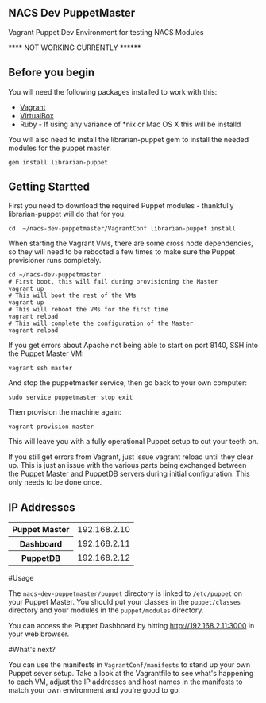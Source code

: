 ## NACS Dev PuppetMaster

Vagrant Puppet Dev Environment for testing NACS Modules

**** NOT WORKING CURRENTLY ******


## Before you begin

You will need the following packages installed to work with this:

* [Vagrant](http://vagrantup.com)
* [VirtualBox](http://www.virtualbox.org)
* Ruby - If using any variance of *nix or Mac OS X this will be installd

You will also need to install the librarian-puppet gem to install the needed modules for the puppet master.

``gem install librarian-puppet``


## Getting Startted

First you need to download the required Puppet modules - thankfully librarian-puppet will do that for you. 

``
cd  ~/nacs-dev-puppetmaster/VagrantConf
librarian-puppet install
``

When starting the Vagrant VMs, there are some cross node dependencies, so they will need to be rebooted a few times to make sure the Puppet provisioner runs completely.

```
cd ~/nacs-dev-puppetmaster
# First boot, this will fail during provisioning the Master
vagrant up
# This will boot the rest of the VMs
vagrant up
# This will reboot the VMs for the first time
vagrant reload
# This will complete the configuration of the Master
vagrant reload
```

If you get errors about Apache not being able to start on port 8140, SSH into the Puppet Master VM:

``vagrant ssh master``

And stop the puppetmaster service, then go back to your own computer:

``
sudo service puppetmaster stop
exit
``

Then provision the machine again:

``vagrant provision master``

This will leave you with a fully operational Puppet setup to cut your teeth on.

If you still get errors from Vagrant, just issue vagrant reload until they clear up. This is just an issue with the various parts being exchanged between the Puppet Master and PuppetDB servers during initial configuration. This only needs to be done once.

## IP Addresses

<table>
<tr><th>Puppet Master</th><td>192.168.2.10</td></tr>
<tr><th>Dashboard</th><td>192.168.2.11</td></tr>
<tr><th>PuppetDB</th><td>192.168.2.12</td></tr>
</table>

#Usage

The ``nacs-dev-puppetmaster/puppet`` directory is linked to ``/etc/puppet`` on your Puppet Master. You should put your classes in the ``puppet/classes`` directory and your modules in the ``puppet/modules`` directory.

You can access the Puppet Dashboard by hitting http://192.168.2.11:3000 in your web browser.

#What's next?

You can use the manifests in ``VagrantConf/manifests`` to stand up your own Puppet sever setup. Take a look at the Vagrantfile to see what's happening to each VM, adjust the IP addresses and host names in the manifests to match your own environment and you're good to go.
